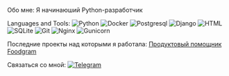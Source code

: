 Обо мне: Я начинаюший Python-разработчик

Languages and Tools:
![Python](https://img.shields.io/badge/-Python-DC143C)
![Docker](https://img.shields.io/badge/-Docker-00BFFF)
![Postgresql](https://img.shields.io/badge/-Postgresql-8A2BE2)
![Django](https://img.shields.io/badge/-Django-D2691E)
![HTML](https://img.shields.io/badge/-HTML-000080)
![SQLite](https://img.shields.io/badge/-SQLite-FFFF00)
![Git](https://img.shields.io/badge/-Git-2F4F4F)
![Nginx](https://img.shields.io/badge/-Nginx-8B4513)
![Gunicorn](https://img.shields.io/badge/-Gunicorn-FF00FF)

Последние проекты над которыми я работала:
[Продуктовый помощник Foodgram](https://github.com/Xenia387/foodgram-project-react)

Связаться со мной: [![Telegram](https://img.shields.io/badge/-Telegram-090909?style=for-the-badge&logo=telegram&logoColor=27A0D9)](https://t.me/Ksenia_An_mova)